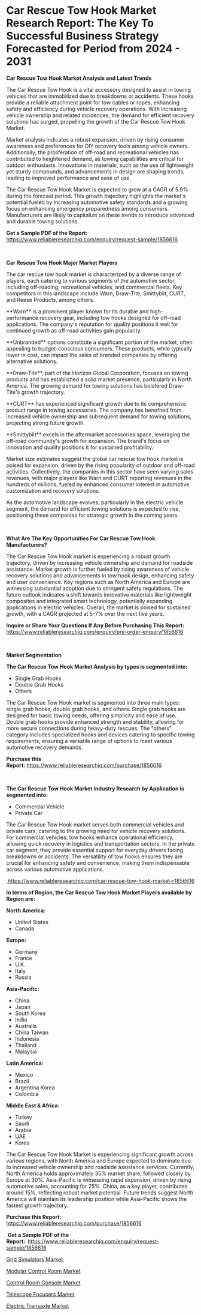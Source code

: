 <p><h1>Car Rescue Tow Hook Market Research Report: The Key To Successful Business Strategy Forecasted for Period from 2024 - 2031</h1></p><p><strong>Car Rescue Tow Hook Market Analysis and Latest Trends</strong></p>
<p><p>The Car Rescue Tow Hook is a vital accessory designed to assist in towing vehicles that are immobilized due to breakdowns or accidents. These hooks provide a reliable attachment point for tow cables or ropes, enhancing safety and efficiency during vehicle recovery operations. With increasing vehicle ownership and related incidences, the demand for efficient recovery solutions has surged, propelling the growth of the Car Rescue Tow Hook Market.</p><p>Market analysis indicates a robust expansion, driven by rising consumer awareness and preferences for DIY recovery tools among vehicle owners. Additionally, the proliferation of off-road and recreational vehicles has contributed to heightened demand, as towing capabilities are critical for outdoor enthusiasts. Innovations in materials, such as the use of lightweight yet sturdy compounds, and advancements in design are shaping trends, leading to improved performance and ease of use.</p><p>The Car Rescue Tow Hook Market is expected to grow at a CAGR of 5.9% during the forecast period. This growth trajectory highlights the market's potential fueled by increasing automotive safety standards and a growing focus on enhancing emergency preparedness among consumers. Manufacturers are likely to capitalize on these trends to introduce advanced and durable towing solutions.</p></p>
<p><strong>Get a Sample PDF of the Report:&nbsp;</strong> <a href="https://www.reliableresearchiq.com/enquiry/request-sample/1856616?utm_campaign=1732&utm_medium=2&utm_source=Github&utm_content=ia&utm_term=20102024&utm_id=car-rescue-tow-hook">https://www.reliableresearchiq.com/enquiry/request-sample/1856616</a></p>
<p>&nbsp;</p>
<p><strong>Car Rescue Tow Hook Major Market Players</strong></p>
<p><p>The car rescue tow hook market is characterized by a diverse range of players, each catering to various segments of the automotive sector, including off-roading, recreational vehicles, and commercial fleets. Key competitors in this landscape include Warn, Draw-Tite, Smittybilt, CURT, and Reese Products, among others.</p><p>**Warn** is a prominent player known for its durable and high-performance recovery gear, including tow hooks designed for off-road applications. The company's reputation for quality positions it well for continued growth as off-road activities gain popularity.</p><p>**Unbranded** options constitute a significant portion of the market, often appealing to budget-conscious consumers. These products, while typically lower in cost, can impact the sales of branded companies by offering alternative solutions.</p><p>**Draw-Tite**, part of the Horizon Global Corporation, focuses on towing products and has established a solid market presence, particularly in North America. The growing demand for towing solutions has bolstered Draw-Tite's growth trajectory.</p><p>**CURT** has experienced significant growth due to its comprehensive product range in towing accessories. The company has benefited from increased vehicle ownership and subsequent demand for towing solutions, projecting strong future growth.</p><p>**Smittybilt** excels in the aftermarket accessories space, leveraging the off-road community's growth for expansion. The brand's focus on innovation and quality positions it for sustained profitability.</p><p>Market size estimates suggest the global car rescue tow hook market is poised for expansion, driven by the rising popularity of outdoor and off-road activities. Collectively, the companies in this sector have seen varying sales revenues, with major players like Warn and CURT reporting revenues in the hundreds of millions, fueled by enhanced consumer interest in automotive customization and recovery solutions.</p><p>As the automotive landscape evolves, particularly in the electric vehicle segment, the demand for efficient towing solutions is expected to rise, positioning these companies for strategic growth in the coming years.</p></p>
<p>&nbsp;</p>
<p><strong>What Are The Key Opportunities For Car Rescue Tow Hook Manufacturers?</strong></p>
<p><p>The Car Rescue Tow Hook market is experiencing a robust growth trajectory, driven by increasing vehicle ownership and demand for roadside assistance. Market growth is further fueled by rising awareness of vehicle recovery solutions and advancements in tow hook design, enhancing safety and user convenience. Key regions such as North America and Europe are witnessing substantial adoption due to stringent safety regulations. The future outlook indicates a shift towards innovative materials like lightweight composites and integrated smart technology, potentially expanding applications in electric vehicles. Overall, the market is poised for sustained growth, with a CAGR projected at 5-7% over the next five years.</p></p>
<p><strong>Inquire or Share Your Questions If Any Before Purchasing This Report:</strong> <a href="https://www.reliableresearchiq.com/enquiry/pre-order-enquiry/1856616?utm_campaign=1732&utm_medium=2&utm_source=Github&utm_content=ia&utm_term=20102024&utm_id=car-rescue-tow-hook">https://www.reliableresearchiq.com/enquiry/pre-order-enquiry/1856616</a></p>
<p>&nbsp;</p>
<p><strong>Market Segmentation</strong></p>
<p><strong>The Car Rescue Tow Hook Market Analysis by types is segmented into:</strong></p>
<p><ul><li>Single Grab Hooks</li><li>Double Grab Hooks</li><li>Others</li></ul></p>
<p><p>The Car Rescue Tow Hook market is segmented into three main types: single grab hooks, double grab hooks, and others. Single grab hooks are designed for basic towing needs, offering simplicity and ease of use. Double grab hooks provide enhanced strength and stability, allowing for more secure connections during heavy-duty rescues. The "others" category includes specialized hooks and devices catering to specific towing requirements, ensuring a versatile range of options to meet various automotive recovery demands.</p></p>
<p><strong>Purchase this Report:&nbsp;</strong><a href="https://www.reliableresearchiq.com/purchase/1856616?utm_campaign=1732&utm_medium=2&utm_source=Github&utm_content=ia&utm_term=20102024&utm_id=car-rescue-tow-hook">https://www.reliableresearchiq.com/purchase/1856616</a></p>
<p>&nbsp;</p>
<p><strong>The Car Rescue Tow Hook Market Industry Research by Application is segmented into:</strong></p>
<p><ul><li>Commercial Vehicle</li><li>Private Car</li></ul></p>
<p><p>The Car Rescue Tow Hook market serves both commercial vehicles and private cars, catering to the growing need for vehicle recovery solutions. For commercial vehicles, tow hooks enhance operational efficiency, allowing quick recovery in logistics and transportation sectors. In the private car segment, they provide essential support for everyday drivers facing breakdowns or accidents. The versatility of tow hooks ensures they are crucial for enhancing safety and convenience, making them indispensable across various automotive applications.</p></p>
<p><a href="https://www.reliableresearchiq.com/car-rescue-tow-hook-market-r1856616?utm_campaign=1732&utm_medium=2&utm_source=Github&utm_content=ia&utm_term=20102024&utm_id=car-rescue-tow-hook">&nbsp;https://www.reliableresearchiq.com/car-rescue-tow-hook-market-r1856616</a></p>
<p><strong>In terms of Region, the Car Rescue Tow Hook Market Players available by Region are:</strong></p>
<p>
    <p> <strong> North America: </strong>
        <ul>
            <li>United States</li>
            <li>Canada</li>
        </ul>
        </p> 
    <p> <strong> Europe: </strong>
        <ul>
            <li>Germany</li>
            <li>France</li>
            <li>U.K.</li>
            <li>Italy</li>
            <li>Russia</li>
        </ul>
        </p> 
    <p> <strong> Asia-Pacific: </strong>
        <ul>
            <li>China</li>
            <li>Japan</li>
            <li>South Korea</li>
            <li>India</li>
            <li>Australia</li>
            <li>China Taiwan</li>
            <li>Indonesia</li>
            <li>Thailand</li>
            <li>Malaysia</li>
        </ul>
        </p> 
    <p> <strong> Latin America: </strong>
        <ul>
            <li>Mexico</li>
            <li>Brazil</li>
            <li>Argentina Korea</li>
            <li>Colombia</li>
        </ul>
        </p> 
    <p> <strong> Middle East & Africa: </strong>
        <ul>
            <li>Turkey</li>
            <li>Saudi</li>
            <li>Arabia</li>
            <li>UAE</li>
            <li>Korea</li>
        </ul>
    </p>
    </p>
<p><p>The Car Rescue Tow Hook Market is experiencing significant growth across various regions, with North America and Europe expected to dominate due to increased vehicle ownership and roadside assistance services. Currently, North America holds approximately 35% market share, followed closely by Europe at 30%. Asia-Pacific is witnessing rapid expansion, driven by rising automotive sales, accounting for 25%. China, as a key player, contributes around 15%, reflecting robust market potential. Future trends suggest North America will maintain its leadership position while Asia-Pacific shows the fastest growth trajectory.</p></p>
<p><strong>Purchase this Report: </strong><a href="https://www.reliableresearchiq.com/purchase/1856616?utm_campaign=1732&utm_medium=2&utm_source=Github&utm_content=ia&utm_term=20102024&utm_id=car-rescue-tow-hook">https://www.reliableresearchiq.com/purchase/1856616</a></p>
<p>&nbsp;<strong>Get a Sample PDF of the Report:&nbsp;&nbsp;</strong><a href="https://www.reliableresearchiq.com/enquiry/request-sample/1856616?utm_campaign=1732&utm_medium=2&utm_source=Github&utm_content=ia&utm_term=20102024&utm_id=car-rescue-tow-hook">https://www.reliableresearchiq.com/enquiry/request-sample/1856616</a></p>
<p><strong></strong></p>
<p><p><a href="https://www.linkedin.com/pulse/grid-simulators-market-global-share-ranking-overall-86lwf?utm_campaign=1732&utm_medium=2&utm_source=Github&utm_content=ia&utm_term=20102024&utm_id=car-rescue-tow-hook">Grid Simulators Market</a></p><p><a href="https://www.linkedin.com/pulse/modular-control-room-market-evolution-key-trends-regional-urcyf?utm_campaign=1732&utm_medium=2&utm_source=Github&utm_content=ia&utm_term=20102024&utm_id=car-rescue-tow-hook">Modular Control Room Market</a></p><p><a href="https://www.linkedin.com/pulse/control-room-console-market-strategic-insights-product-evolution-8ehaf?utm_campaign=1732&utm_medium=2&utm_source=Github&utm_content=ia&utm_term=20102024&utm_id=car-rescue-tow-hook">Control Room Console Market</a></p><p><a href="https://www.linkedin.com/pulse/telescope-focusers-market-opportunities-emerging-global-trends-2rwzf?utm_campaign=1732&utm_medium=2&utm_source=Github&utm_content=ia&utm_term=20102024&utm_id=car-rescue-tow-hook">Telescope Focusers Market</a></p><p><a href="https://www.linkedin.com/pulse/market-forecasting-change-global-electric-transaxle-dynamics-zwksf?utm_campaign=1732&utm_medium=2&utm_source=Github&utm_content=ia&utm_term=20102024&utm_id=car-rescue-tow-hook">Electric Transaxle Market</a></p></p>
